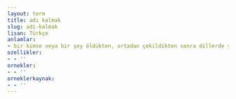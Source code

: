 ```yaml
---
layout: term
title: adı kalmak
slug: adi-kalmak
lisan: Türkçe
anlamlar:
- bir kimse veya bir şey öldükten, ortadan çekildikten sonra dillerde yalnız adı dolaşmak
ozellikler:
- - ''
ornekler:
- - ''
orneklerkaynak:
- - ''
---
```

